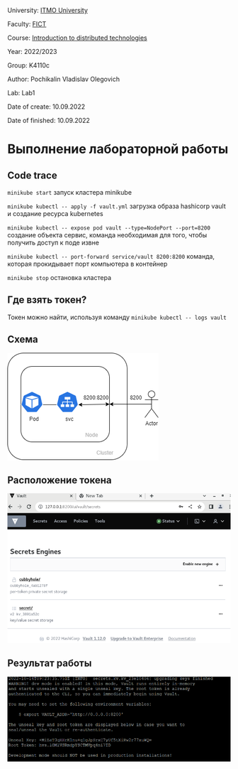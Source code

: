 University: [ITMO University](https://itmo.ru/ru/)

Faculty: [FICT](https://fict.itmo.ru)

Course: [Introduction to distributed technologies](https://github.com/itmo-ict-faculty/introduction-to-distributed-technologies)

Year: 2022/2023

Group: K4110c

Author: Pochikalin Vladislav Olegovich

Lab: Lab1

Date of create: 10.09.2022

Date of finished: 10.09.2022

# Выполнение лабораторной работы

## Code trace

`minikube start` запуск кластера minikube

`minikube kubectl -- apply -f vault.yml` загрузка образа hashicorp vault и создание ресурса kubernetes

`minikube kubectl -- expose pod vault --type=NodePort --port=8200` создание объекта сервис, команда необходимая для того, чтобы получить доступ к поде извне

`minikube kubectl -- port-forward service/vault 8200:8200`  команда, которая прокидывает порт компьютера в контейнер 

`minikube stop`  остановка кластера

## Где взять токен? 

Токен можно найти, используя команду `minikube kubectl -- logs vault`

## Схема

![схема](https://github.com/Whatislove118/2022_2023-introduction_to_distributed_technologies-k4110c-pochikalin_vo/blob/master/labs/lab1/schema.png)

## Расположение токена

![расположение токена](https://github.com/Whatislove118/2022_2023-introduction_to_distributed_technologies-k4110c-pochikalin_vo/blob/master/labs/lab1/token.png)

## Результат работы

![результат работы](https://github.com/Whatislove118/2022_2023-introduction_to_distributed_technologies-k4110c-pochikalin_vo/blob/master/labs/lab1/result.png)